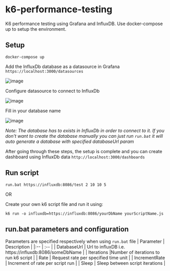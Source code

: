 # k6-performance-testing
K6 performance testing using Grafana and InfluxDB.
Use docker-compose up to setup the environment.	
## Setup
```
docker-compose up
```
Add the InfluxDb database as a datasource in Grafana 
```https://localhost:3000/datasources```

![image](https://user-images.githubusercontent.com/44115633/201715414-c8093896-18eb-4356-943e-1e87685a818a.png)

Configure datasource to connect to InfluxDb

![image](https://user-images.githubusercontent.com/44115633/201715647-56cb1bcb-5de6-4d52-9021-2baee863c6aa.png)

Fill in your database name

![image](https://user-images.githubusercontent.com/44115633/201716298-330d1b5b-15de-469e-975c-3f36dd85c0a1.png)

_Note: The database has to exists in InfluxDb in order to connect to it. If you don't want to create the database manually you can just run ```run.bat``` it will auto generate a database with specified databaseUrl param_

After going through these steps, the setup is complete and you can create dashboard using InfluxDb data
```http://localhost:3000/dashboards```

## Run script
```
run.bat https://influxdb:8086/test 2 10 10 5
```
OR

Create your own k6 script file and run it using:
```
k6 run -o influxdb=https://influxdb:8086/yourDbName yourScriptName.js
```

## run.bat parameters and configuration
Parameters are specified respectively when using ```run.bat``` file
| Parameter | Description    |
|:--    | :--   |
| DatabaseUrl | Url to influxDB i.e. https://influxdb:8086/someDbName |
| Iterations |Number of iterations to run k6 script |
| Rate | Request rate per specified time unit  |
| IncrementRate | Increment of rate per script run  |
| Sleep | Sleep between script iterations  |

